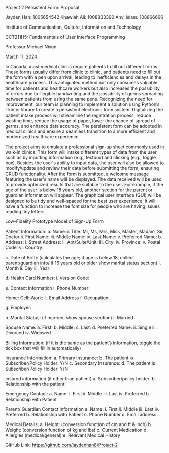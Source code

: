 Project 2 Persistent Form: Proposal

Jayden Han: 1005654542
Khawlah Ali: 1008833390
Anvi Islam: 108866666

Institute of Communication, Culture, Information and Technology

CCT211H5: Fundamentals of User Interface Programming

Professor Michael Nixon

March 11, 2024

In Canada, most medical clinics require patients to fill out different forms. These forms usually differ from clinic to clinic, and patients need to fill out the form with a pen upon arrival, leading to inefficiencies and delays in the healthcare process. This antiquated method not only consumes valuable time for patients and healthcare workers but also increases the possibility of errors due to illegible handwriting and the possibility of germs spreading between patients from using the same pens. Recognizing the need for improvement, our team is planning to implement a solution using Python’s Tkinter library to create a persistent electronic form system. Digitalizing the patient intake process will streamline the registration process, reduce wasting time, reduce the usage of paper, lower the chance of spread of germs, and enhance data accuracy. The persistent form can be adopted in medical clinics and ensure a seamless transition to a more efficient and modernized healthcare experience.

The project aims to emulate a professional sign-up sheet commonly used in walk-in clinics. This form will intake different types of data from the user, such as by inputting information (e.g., textbox) and clicking (e.g., toggle box). Besides the user's ability to input data, the user will also be allowed to modify/update and review their data before submitting the form, ensuring CRUD functionality. After the form is submitted, a welcome message featuring the user's name will be displayed. The data received will be used to provide optimized results that are suitable to the user. For example, if the age of the user is below 18 years old, another section for the parent or guardian information will appear. The graphical user interface (GUI) will be designed to be tidy and well-spaced for the best user experience; it will have a function to increase the font size for people who are having issues reading tiny letters.

Low-Fidelity Prototype Model of Sign-Up Form

Patient Information:
a. Name:
i. Title: Mr, Ms, Mrs, Miss, Master, Madam, Sir, Doctor
ii. First Name:
iii. Middle Name:
iv. Last Name:
v. Preferred Name:
b. Address:
i. Street Address:
ii. Apt/Suite/Unit:
iii. City:
iv. Province:
v. Postal Code:
vi. Country:

c. Date of Birth: (calculates the age; if age is below 18, collect parent/guardian info/ if 16 years old or older show marital status section)
i. Month
ii. Day
iii. Year

d. Health Card Number:
i. Version Code:

e. Contact Information
i. Phone Number:

Home:
Cell:
Work:
ii. Email Address
f. Occupation:

g. Employer:

h. Marital Status: (if married, show spouse section)
i. Married

Spouse Name:
a. First:
b. Middle:
c. Last:
d. Preferred Name:
ii. Single
iii. Divorced
iv. Widowed

Billing Information: (if it is the same as the patient’s information, toggle the tick box that will fill in automatically)

Insurance Information:
a. Primary Insurance:
b. The patient is Subscriber/Policy Holder: Y/N
c. Secondary Insurance:
d. The patient is Subscriber/Policy Holder: Y/N

Insured information (if other than patient)
a. Subscriber/policy holder:
b. Relationship with the patient:

Emergency Contact:
a. Name:
i. First
ii. Middle
iii. Last
iv. Preferred
b. Relationship with Patient

Parent/ Guardian Contact Information
a. Name:
i. First
ii. Middle
iii. Last
iv. Preferred
b. Relationship with Patient
c. Phone Number
d. Email address

Medical Details:
a. Height: (conversion function of cm and ft & inch)
b. Weight: (conversion function of kg and lbs)
c. Current Medication
d. Allergies (medical/general)
e. Relevant Medical History

GitHub Link: https://github.com/jaydenhan8/Project-2
